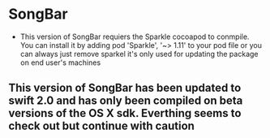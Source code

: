 # SongBar
 * This version of SongBar requiers the Sparkle cocoapod to conmpile. You can install it by adding pod 'Sparkle', '~> 1.11' to your pod file
or you can always just remove sparkel it's only used for updating the package on end user's machines

## This version of SongBar has been updated to swift 2.0 and has only been compiled on beta versions of the OS X sdk. Everthing seems to check out but continue with caution 

